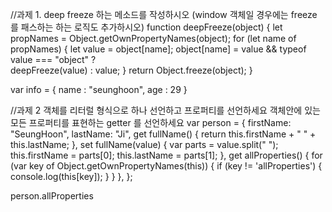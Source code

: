 //과제 1. deep freeze 하는 메소드를 작성하시오 (window 객체일 경우에는 freeze 를 패스하는 하는 로직도 추가하시오)
function deepFreeze(object) {
   let propNames = Object.getOwnPropertyNames(object);
   for (let name of propNames) {
      let value = object[name];
      object[name] = value && typeof value === "object" ?  
                           deepFreeze(value) : value;
   }
   return Object.freeze(object);
}

var info = {
    name : "seunghoon",
    age : 29
}


//과제 2 객체를 리터럴 형식으로 하나 선언하고 프로퍼티를 선언하세요 객체안에 있는 모든 프로퍼티를 표현하는 getter 를 선언하세요
var person = {
    firstName: "SeungHoon",
    lastName: "Ji",
    get fullName() {
      return this.firstName + " " + this.lastName;
    },
    set fullName(value) {
      var parts = value.split(" ");
      this.firstName = parts[0];
      this.lastName = parts[1];
    },
    get allProperties() {
        for (var key of Object.getOwnPropertyNames(this)) {
            if (key != 'allProperties') {
                console.log(this[key]);
            }
        }
    },
  };

person.allProperties
